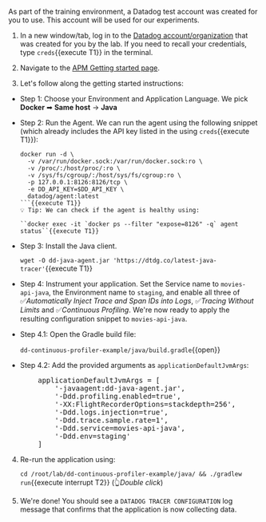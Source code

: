 As part of the training environment, a Datadog test account was created for you to use.
This account will be used for our experiments.

1. In a new window/tab, log in to the
<a href="https://app.datadoghq.com/account/login" target="_datadog">Datadog account/organization</a> that was created
for you by the lab. If you need to recall your credentials, type `creds`{{execute T1}} in the terminal.

2. Navigate to the
<a href="https://app.datadoghq.com/apm/docs?architecture=container-based&collection=Same%20host&environment=docker&language=java" target="_datadog">APM Getting started page</a>.

3. Let's follow along the getting started instructions:
  * Step 1: Choose your Environment and Application Language. We pick **Docker** ➡ **Same host** → **Java**

  * Step 2: Run the Agent.
    We can run the agent using the following snippet (which already includes the API key listed in the using `creds`{{execute T1}}):
    ```
    docker run -d \
      -v /var/run/docker.sock:/var/run/docker.sock:ro \
      -v /proc/:/host/proc/:ro \
      -v /sys/fs/cgroup/:/host/sys/fs/cgroup:ro \
      -p 127.0.0.1:8126:8126/tcp \
      -e DD_API_KEY=$DD_API_KEY \
      datadog/agent:latest
    ```{{execute T1}}
    💡 Tip: We can check if the agent is healthy using:

    ``docker exec -it `docker ps --filter "expose=8126" -q` agent status``{{execute T1}}

  * Step 3: Install the Java client.

    `wget -O dd-java-agent.jar 'https://dtdg.co/latest-java-tracer'`{{execute T1}}

  * Step 4: Instrument your application.
    Set the Service name to `movies-api-java`, the Environment name to `staging`, and enable all three of
    ✅_Automatically Inject Trace and Span IDs into Logs_, ✅_Tracing Without Limits_ and ✅_Continuous Profiling_.
    We're now ready to apply the resulting configuration snippet to `movies-api-java`.

  * Step 4.1: Open the Gradle build file:

    `dd-continuous-profiler-example/java/build.gradle`{{open}}

  * Step 4.2: Add the provided arguments as `applicationDefaultJvmArgs`:

  <pre class="file" data-filename="dd-continuous-profiler-example/java/build.gradle" data-target="insert" data-marker="    applicationDefaultJvmArgs = []">
       applicationDefaultJvmArgs = [
           '-javaagent:dd-java-agent.jar',
           '-Ddd.profiling.enabled=true',
           '-XX:FlightRecorderOptions=stackdepth=256',
           '-Ddd.logs.injection=true',
           '-Ddd.trace.sample.rate=1',
           '-Ddd.service=movies-api-java',
           '-Ddd.env=staging'
       ]</pre>
4. Re-run the application using:

   `cd /root/lab/dd-continuous-profiler-example/java/ && ./gradlew run`{{execute interrupt T2}} (👆_Double click_)

5. We're done! You should see a `DATADOG TRACER CONFIGURATION` log message that confirms that the application is now collecting data.
